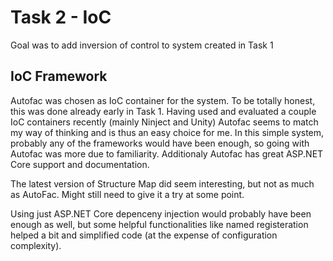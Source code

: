 Task 2 - IoC
===

Goal was to add inversion of control to system created in Task 1

## IoC Framework

Autofac was chosen as IoC container for the system. To be totally honest, this was done already early in Task 1. Having used and evaluated a couple IoC containers recently (mainly Ninject and Unity) Autofac seems to match my way of thinking and is thus an easy choice for me. In this simple system, probably any of the frameworks would have been enough, so going with Autofac was more due to familiarity. Additionaly Autofac has great ASP.NET Core support and documentation.

The latest version of Structure Map did seem interesting, but not as much as AutoFac. Might still need to give it a try at some point.

Using just ASP.NET Core depenceny injection would probably have been enough as well, but some helpful functionalities like named registeration helped a bit and simplified code (at the expense of configuration complexity).

